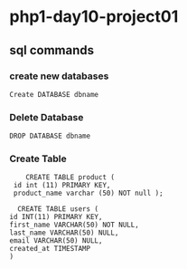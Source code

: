 # php1-day10-project01

## sql commands
 
### create new databases
    Create DATABASE dbname

### Delete Database
    DROP DATABASE dbname

### Create Table 
        CREATE TABLE product (
     id int (11) PRIMARY KEY,
     product_name varchar (50) NOT null );
     
      CREATE TABLE users (
    id INT(11) PRIMARY KEY,
    first_name VARCHAR(50) NOT NULL,
    last_name VARCHAR(50) NULL,
    email VARCHAR(50) NULL,
    created_at TIMESTAMP
    )